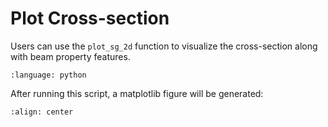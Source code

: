 # Plot Cross-section


Users can use the `plot_sg_2d` function to visualize the cross-section along with beam property features.


```{literalinclude} ../../../examples/plot_cs.py
:language: python
```

After running this script, a matplotlib figure will be generated:

```{figure} ../../../examples/files/sg21eb_tri3_vabs40.png
:align: center
```
